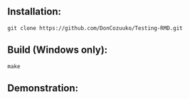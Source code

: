 ## **Installation:**

```
git clone https://github.com/DonCozuuko/Testing-RMD.git
```
## **Build (Windows only):**

```
make
```
## **Demonstration:**




